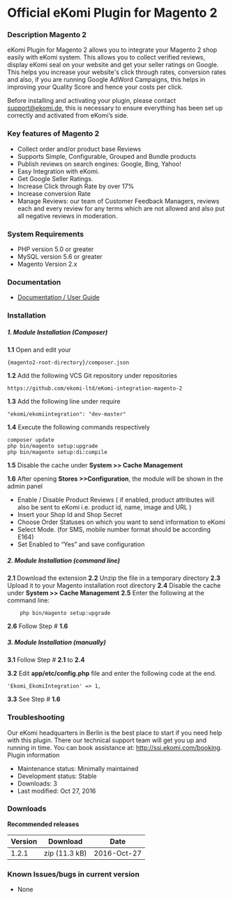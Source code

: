 # Official eKomi Plugin for Magento 2

### Description Magento 2

eKomi Plugin for Magento 2 allows you to integrate your Magento 2 shop easily with eKomi system. This allows you to collect verified reviews, display eKomi seal on your website and get your seller ratings on Google. This helps you increase your website's click through rates, conversion rates and also, if you are running Google AdWord Campaigns, this helps in improving your Quality Score and hence your costs per click.
 
Before installing and activating your plugin, please contact support@ekomi.de, this is necessary to ensure everything has been set up correctly and activated from eKomi’s side.

### Key features of Magento 2

- Collect order and/or product base Reviews
- Supports Simple, Configurable, Grouped and Bundle products
- Publish reviews on search engines: Google, Bing, Yahoo!
- Easy Integration with eKomi.
- Get Google Seller Ratings.
- Increase Click through Rate by over 17%
- Increase conversion Rate
- Manage Reviews: our team of Customer Feedback Managers, reviews each and every review for any terms which are not allowed and also put all negative reviews in moderation.

 
### System Requirements
- PHP version 5.0 or greater
- MySQL version 5.6 or greater
- Magento Version 2.x

### Documentation

-  [Documentation / User Guide](https://ekomi01.atlassian.net/wiki/display/PD/Magento+2+-+Documentation "Magento 2 plugin Documentation")

### Installation

##### 1. Module Installation (Composer) 
 
**1.1** Open and edit your 

	{magento2-root-directory}/composer.json 
**1.2** Add the following VCS Git repository under repositories

	https://github.com/ekomi-ltd/eKomi-integration-magento-2            
 
**1.3** Add the following line under require

	"ekomi/ekomiintegration": "dev-master"
**1.4** Execute the following commands respectively

	composer update
	php bin/magento setup:upgrade
	php bin/magento setup:di:compile
 
**1.5** Disable the cache under **System­ >> Cache Management**

**1.6** After opening **Stores­ >>Configuration**, the module will be shown in the admin panel

- Enable / Disable Product Reviews ( if enabled, product attributes will also be sent to eKomi i.e.  product id, name, image and URL )
- Insert your Shop Id and Shop Secret 
- Choose Order Statuses on which you want to send information to eKomi
- Select Mode. (for SMS, mobile number format should be according E164)
- Set Enabled to “Yes” and save configuration
 
 
##### 2. Module Installation (command line)
 
**2.1** Download the extension
**2.2** Unzip the file in a temporary directory
**2.3** Upload it to your Magento installation root directory
**2.4** Disable the cache under **System­ >> Cache Management**
**2.5** Enter the following at the command line:
    
    	php bin/magento setup:upgrade
**2.6** Follow Step # **1.6**
 
##### 3. Module Installation (manually)
 
**3.1** Follow Step # **2.1** to **2.4**

**3.2** Edit **app/etc/config.php** file and enter the following code at the end.

	'Ekomi_EkomiIntegration' => 1,

 
**3.3** See Step # **1.6**
 
### Troubleshooting
Our eKomi headquarters in Berlin is the best place to start if you need help with this plugin. There our technical support team will get you up and running in time. You can book assistance at: http://ssi.ekomi.com/booking.
Plugin information
- Maintenance status: Minimally maintained
- Development status: Stable
- Downloads: 3
- Last modified: Oct 27, 2016
 
### Downloads
__Recommended releases__

 
| Version        | Download      | Date       |
| -------------  |:-------------:| :-----:    |
| 1.2.1          | zip (11.3 kB) | 2016-Oct-27|



### Known Issues/bugs in current version

- None
 
